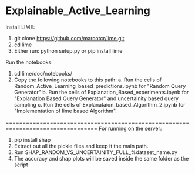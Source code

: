 # Explainable_Active_Learning

Install LIME:

1. git clone https://github.com/marcotcr/lime.git
2. cd lime
3. Either run: python setup.py or pip install lime

Run the notebooks:

1. cd lime/doc/notebooks/
2. Copy the following notebooks to this path:
    a. Run the cells of Random_Active_Learning_based_predictions.ipynb for "Random Query Generator"
    b. Run the cells of Explanation_Based_experiments.ipynb for "Explanation Based Query Generator" and uncertainity based query sampling
    c. Run the cells of Explanataion_based_Algorithm_2.ipynb for "Implementation of lime based Algorithm".



=================================================================================
For running on the server:

1. pip install shap
2. Extract out all the pickle files and keep it the main path. 
3. Run SHAP_RANDOM_VS_UNCERTAINITY_FULL_%dataset_name.py
4. The accuracy and shap plots will be saved inside the same folder as the script
